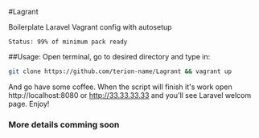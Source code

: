 #Lagrant

Boilerplate Laravel Vagrant config with autosetup
```
Status: 99% of minimum pack ready
```
##Usage:
Open terminal, go to desired directory and type in:
```bash
git clone https://github.com/terion-name/Lagrant && vagrant up
```
And go have some coffee.
When the script will finish it's work open http://localhost:8080 or http://33.33.33.33 and you'll see Laravel welcom page.
Enjoy!

### More details comming soon
